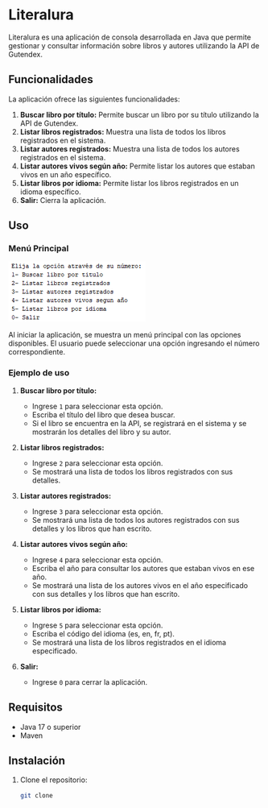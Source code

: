# Literalura

Literalura es una aplicación de consola desarrollada en Java que permite gestionar y consultar información sobre libros y autores utilizando la API de Gutendex. 

## Funcionalidades

La aplicación ofrece las siguientes funcionalidades:

1. **Buscar libro por título:** Permite buscar un libro por su título utilizando la API de Gutendex.
2. **Listar libros registrados:** Muestra una lista de todos los libros registrados en el sistema.
3. **Listar autores registrados:** Muestra una lista de todos los autores registrados en el sistema.
4. **Listar autores vivos según año:** Permite listar los autores que estaban vivos en un año específico.
5. **Listar libros por idioma:** Permite listar los libros registrados en un idioma específico.
6. **Salir:** Cierra la aplicación.

## Uso

### Menú Principal

![Menú Principal](./menu.png)

Al iniciar la aplicación, se muestra un menú principal con las opciones disponibles. El usuario puede seleccionar una opción ingresando el número correspondiente.

### Ejemplo de uso

1. **Buscar libro por título:**
   - Ingrese `1` para seleccionar esta opción.
   - Escriba el título del libro que desea buscar.
   - Si el libro se encuentra en la API, se registrará en el sistema y se mostrarán los detalles del libro y su autor.

2. **Listar libros registrados:**
   - Ingrese `2` para seleccionar esta opción.
   - Se mostrará una lista de todos los libros registrados con sus detalles.

3. **Listar autores registrados:**
   - Ingrese `3` para seleccionar esta opción.
   - Se mostrará una lista de todos los autores registrados con sus detalles y los libros que han escrito.

4. **Listar autores vivos según año:**
   - Ingrese `4` para seleccionar esta opción.
   - Escriba el año para consultar los autores que estaban vivos en ese año.
   - Se mostrará una lista de los autores vivos en el año especificado con sus detalles y los libros que han escrito.

5. **Listar libros por idioma:**
   - Ingrese `5` para seleccionar esta opción.
   - Escriba el código del idioma (es, en, fr, pt).
   - Se mostrará una lista de los libros registrados en el idioma especificado.

6. **Salir:**
   - Ingrese `0` para cerrar la aplicación.

## Requisitos

- Java 17 o superior
- Maven

## Instalación

1. Clone el repositorio:

   ```bash
   git clone 
